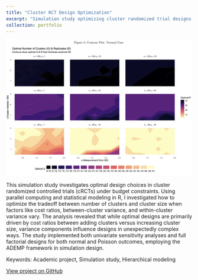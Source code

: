 ```yaml
---
title: "Cluster RCT Design Optimization"
excerpt: "Simulation study optimizing cluster randomized trial designs through cost-benefit analysis<br/><img src='/images/cluster-simulation.png'>"
collection: portfolio
---
```


![Figure 5](images/cluster_fig5.png)

This simulation study investigates optimal design choices in cluster randomized controlled trials (cRCTs) under budget constraints. Using parallel computing and statistical modeling in R, I investigated how to optimize the tradeoff between number of clusters and cluster size when factors like cost ratios, between-cluster variance, and within-cluster variance vary. The analysis revealed that while optimal designs are primarily driven by cost ratios between adding clusters versus increasing cluster size, variance components influence designs in unexpectedly complex ways. The study implemented both univariate sensitivity analyses and full factorial designs for both normal and Poisson outcomes, employing the ADEMP framework in simulation design. 

Keywords: Academic project, Simulation study, Hierarchical modeling

[View project on GitHub](https://github.com/tomrannosaurus/cluster_RCT_sim)​​​​​​​​​​​​​​​​